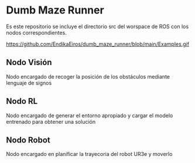 # Dumb Maze Runner

Es este repositorio se incluye el directorio src del worspace de ROS con los nodos correspondientes.

https://github.com/EndikaEiros/dumb_maze_runner/blob/main/Examples.gif

## Nodo Visión

Nodo encargado de recoger la posición de los obstáculos mediante lenguaje de signos

## Nodo RL

Nodo encargado de generar el entorno apropiado y cargar el modelo entrenado para obtener una solución

## Nodo Robot

Nodo encargado en planificar la trayecoria del robot UR3e y moverlo
